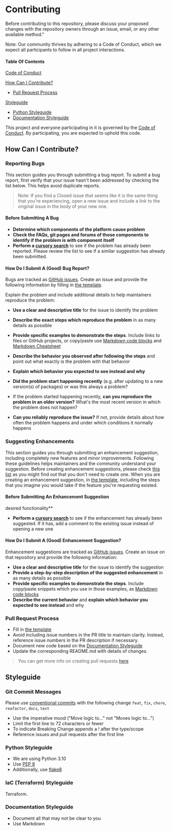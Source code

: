 # Contributing

Before contributing to this repository, please discuss your proposed changes with the repository owners through an issue, email, or any other available method."

Note: Our community thrives by adhering to a Code of Conduct, which we expect all participants to follow in all project interactions.

#### Table Of Contents

[Code of Conduct](#code-of-conduct)

[How Can I Contribute?](#how-can-i-contribute)
* [Pull Request Process](#pull-request-process)

[Styleguide](#styleguide)

* [Python Styleguide](#python-styleguide)
* [Documentation Styleguide](#documentation-styleguide)


This project and everyone participating in it is governed by the [Code of Conduct](CODE_OF_CONDUCT.md). By
participating, you are expected to uphold this code.

## How Can I Contribute?

### Reporting Bugs

This section guides you through submitting a bug report.
To submit a bug report, first verify that your issue hasn't been addressed by checking the list below. This helps avoid duplicate reports.

> Note: If you find a Closed issue that seems like it is the same thing that you're experiencing, open a new issue and
> include a link to the original issue in the body of your new one.
#### Before Submitting A Bug

* **Determine which components of the platform cause problem**
* **Check the FAQs, git pages and forums of those components to identify if the problem is with component itself**
* **Perform a [cursory search](https://github.com/CloudGeometry/cgdevx-core/issues)** to see if the problem has already
  been reported. Please review the list to see if a similar suggestion has already been submitted.

#### How Do I Submit A (Good) Bug Report?
Bugs are tracked as [GitHub issues](https://guides.github.com/features/issues/). Create an issue and provide the
following information by filling in [the template](ISSUE_TEMPLATE.md).

Explain the problem and include additional details to help maintainers reproduce the problem:

* **Use a clear and descriptive title** for the issue to identify the problem
* **Describe the exact steps which reproduce the problem** in as many details as possible
* **Provide specific examples to demonstrate the steps**. Include links to files or GitHub projects, or copy/paste
  use [Markdown code blocks](https://help.github.com/articles/markdown-basics/#multiple-lines)
  and [Markdown Cheatsheet](https://github.com/adam-p/markdown-here/wiki/Markdown-Cheatsheet)
* **Describe the behavior you observed after following the steps** and point out what exactly is the problem with that
  behavior
* **Explain which behavior you expected to see instead and why**

* **Did the problem start happening recently** (e.g. after updating to a new version(s) of packages) or was this always
  a problem?
* If the problem started happening recently, **can you reproduce the problem in an older version?** What's the most
  recent version in which the problem does not happen?
* **Can you reliably reproduce the issue?** If not, provide details about how often the problem happens and under which
  conditions it normally happens

### Suggesting Enhancements
This section guides you through submitting an enhancement suggestion, including completely new features and minor
improvements. Following these guidelines helps maintainers and the community understand your suggestion.
Before creating enhancement suggestions, please check [this list](#before-submitting-an-enhancement-suggestion) as you
might find out that you don't need to create one. When you are creating an enhancement suggestion,
in [the template](ISSUE_TEMPLATE.md), including the steps that you imagine you would take if the feature you're
requesting existed.

#### Before Submitting An Enhancement Suggestion

  desired functionality**
* **Perform a [cursory search](https://github.com/CloudGeometry/cgdevx-core/issues)** to see if the enhancement has
  already been suggested. If it has, add a comment to the existing issue instead of opening a new one

#### How Do I Submit A (Good) Enhancement Suggestion?

Enhancement suggestions are tracked as [GitHub issues](https://guides.github.com/features/issues/). Create an issue on
that repository and provide the following information:

* **Use a clear and descriptive title** for the issue to identify the suggestion
* **Provide a step-by-step description of the suggested enhancement** in as many details as possible
* **Provide specific examples to demonstrate the steps**. Include copy/paste snippets which you use in those examples,
  as [Markdown code blocks](https://help.github.com/articles/markdown-basics/#multiple-lines)
* **Describe the current behavior** and **explain which behavior you expected to see instead** and why

### Pull Request Process
* Fill in [the template](PULL_REQUEST_TEMPLATE.md)
* Avoid including issue numbers in the PR title to maintain clarity. Instead, reference issue numbers in the PR description if necessary.
* Document new code based on the [Documentation Styleguide](#documentation-styleguide)
* Update the corresponding README.md with details of changes.

> You can get more info on creating pull requests [here](https://help.github.com/articles/creating-a-pull-request/)

## Styleguide

### Git Commit Messages

Please use [conventional commits](https://www.conventionalcommits.org/en/v1.0.0/#summary) with the following change
`feat`, `fix`, `chore`, `reafactor`, `docs`, `test`
* Use the imperative mood ("Move logic to..." not "Moves logic to...")
* Limit the first line to 72 characters or fewer
* To indicate Breaking Change appends a ! after the type/scope
* Reference issues and pull requests after the first line

### Python Styleguide

* We are using Python 3.10
* Use [PEP 8](https://www.python.org/dev/peps/pep-0008/)
* Additionally, use [flake8](https://flake8.pycqa.org/en/latest/)
### IaC (Terraform) Styleguide

  Terraform.

### Documentation Styleguide

* Document all that may not be clear to you
* Use Markdown
